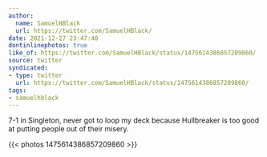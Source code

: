 ```yaml
---
author:
  name: SamuelHBlack
  url: https://twitter.com/SamuelHBlack/
date: 2021-12-27 23:47:40
dontinlinephotos: true
like_of: https://twitter.com/SamuelHBlack/status/1475614386857209860/
source: twitter
syndicated:
- type: twitter
  url: https://twitter.com/SamuelHBlack/status/1475614386857209860/
tags:
- samuelhblack
---
```


7-1 in Singleton, never got to loop my deck because Hullbreaker is too good at putting people out of their misery. 

{{< photos 1475614386857209860 >}}
